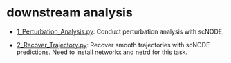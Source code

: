 # downstream analysis


- [1_Perturbation_Analysis.py](./1_Perturbation_Analysis.py): Conduct perturbation analysis with scNODE.

- [2_Recover_Trajectory.py](./2_Recover_Trajectory.py): Recover smooth trajectories with scNODE predictions. Need to install [networkx](https://pypi.org/project/networkx/) and [netrd](https://github.com/netsiphd/netrd) for this task.